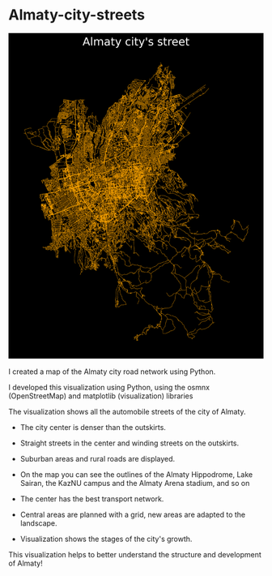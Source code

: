 # Almaty-city-streets

![](almaty_street_network.png)

I created a map of the Almaty city road network using Python.

I developed this visualization using Python, using the osmnx (OpenStreetMap) and matplotlib (visualization) libraries

The visualization shows all the automobile streets of the city of Almaty.

- The city center is denser than the outskirts.

- Straight streets in the center and winding streets on the outskirts.

- Suburban areas and rural roads are displayed.

- On the map you can see the outlines of the Almaty Hippodrome, Lake Sairan, the KazNU campus and the Almaty Arena stadium, and so on

- The center has the best transport network. 

- Central areas are planned with a grid, new areas are adapted to the landscape.

- Visualization shows the stages of the city's growth.


This visualization helps to better understand the structure and development of Almaty!

